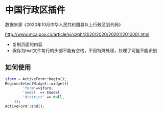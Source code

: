 # 中国行政区插件

数据来源《2020年10月中华人民共和国县以上行政区划代码》

http://www.mca.gov.cn/article/sj/xzqh/2020/2020/2020112010001.html

- 复制页面的内容
- 保存为text文件每行的头部不能有空格，不用特殊处理，处理了可能不能识别

## 如何使用

```php
$form = ActiveForm::begin();
RegionsSelectWidget::widget([
        'form'=>$form,
        'model' => $model,
        'district' => null,
    ]);
ActiveForm::end();
```